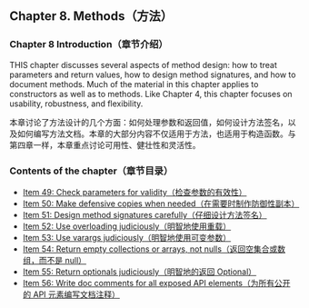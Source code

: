 ## Chapter 8. Methods（方法）

### Chapter 8 Introduction（章节介绍）

THIS chapter discusses several aspects of method design: how to treat parameters and return values, how to design method signatures, and how to document methods. Much of the material in this chapter applies to constructors as well as to methods. Like Chapter 4, this chapter focuses on usability, robustness, and flexibility.

本章讨论了方法设计的几个方面：如何处理参数和返回值，如何设计方法签名，以及如何编写方法文档。本章的大部分内容不仅适用于方法，也适用于构造函数。与第四章一样，本章重点讨论可用性、健壮性和灵活性。

### Contents of the chapter（章节目录）
- [Item 49: Check parameters for validity（检查参数的有效性）](./Chapter-8-Item-49-Check-parameters-for-validity)
- [Item 50: Make defensive copies when needed（在需要时制作防御性副本）](./Chapter-8-Item-50-Make-defensive-copies-when-needed)
- [Item 51: Design method signatures carefully（仔细设计方法签名）](./Chapter-8-Item-51-Design-method-signatures-carefully)
- [Item 52: Use overloading judiciously（明智地使用重载）](./Chapter-8-Item-52-Use-overloading-judiciously)
- [Item 53: Use varargs judiciously（明智地使用可变参数）](./Chapter-8-Item-53-Use-varargs-judiciously)
- [Item 54: Return empty collections or arrays, not nulls（返回空集合或数组，而不是 null）](./Chapter-8-Item-54-Return-empty-collections-or-arrays-not-nulls)
- [Item 55: Return optionals judiciously（明智地的返回 Optional）](./Chapter-8-Item-55-Return-optionals-judiciously)
- [Item 56: Write doc comments for all exposed API elements（为所有公开的 API 元素编写文档注释）](./Chapter-8-Item-56-Write-doc-comments-for-all-exposed-API-elements)
